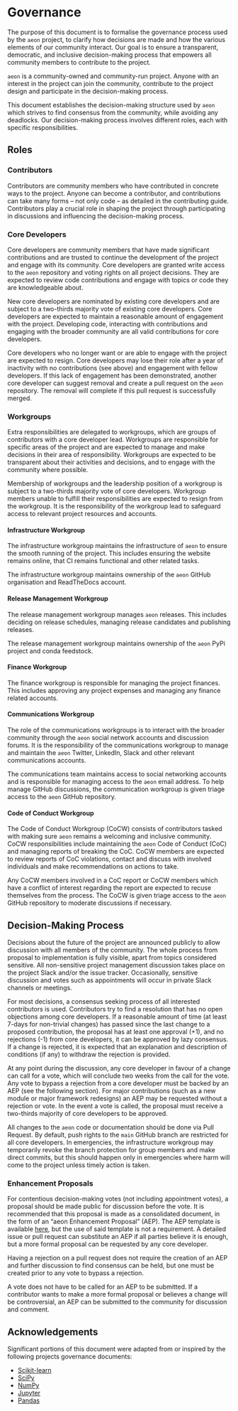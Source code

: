 # Governance

The purpose of this document is to formalise the governance process used by the `aeon`
project, to clarify how decisions are made and how the various elements of our community
interact. Our goal is to ensure a transparent, democratic, and inclusive decision-making
process that empowers all community members to contribute to the project.

`aeon` is a community-owned and community-run project. Anyone with an interest in the
project can join the community, contribute to the project design and participate in the
decision-making process.

This document establishes the decision-making structure used by `aeon` which strives to
find consensus from the community, while avoiding any deadlocks. Our decision-making
process involves different roles, each with specific responsibilities.

## Roles

### Contributors

Contributors are community members who have contributed in concrete ways to the project.
Anyone can become a contributor, and contributions can take many forms – not only code –
as detailed in the contributing guide. Contributors play a crucial role in shaping the
project through participating in discussions and influencing the decision-making
process.

### Core Developers

Core developers are community members that have made significant contributions and are
trusted to continue the development of the project and engage with its community.
Core developers are granted write access to the `aeon` repository and voting rights
on all project decisions. They are expected to review code contributions
and engage with topics or code they are knowledgeable about.

New core developers are nominated by existing core developers and are subject to a
two-thirds majority vote of existing core developers. Core developers are expected to
maintain a reasonable amount of engagement with the project. Developing code,
interacting with contributions and engaging with the broader community are all valid
contributions for core developers.

Core developers who no longer want or are able to engage with the project are expected
to resign. Core developers may lose their role after a year of inactivity with no
contributions (see above) and engagement with fellow developers. If this lack of
engagement has been demonstrated, another core developer can suggest removal and create
a pull request on the `aeon` repository. The removal will complete if this pull request
is successfully merged.

### Workgroups

Extra responsibilities are delegated to workgroups, which are groups of contributors
with a core developer lead. Workgroups are responsible for specific areas of the project
and are expected to manage and make decisions in their area of responsibility.
Workgroups are expected to be transparent about their activities and decisions, and to
engage with the community where possible.

Membership of workgroups and the leadership position of a workgroup is subject to a
two-thirds majority vote of core developers. Workgroup members unable to fulfill their
responsibilities are expected to resign from the workgroup. It is the responsibility of
the workgroup lead to safeguard access to relevant project resources and accounts.

#### Infrastructure Workgroup

The infrastructure workgroup maintains the infrastructure of `aeon` to ensure the
smooth running of the project. This includes ensuring the website remains online, that
CI remains functional and other related tasks.

The infrastructure workgroup maintains ownership of the `aeon` GitHub organisation and
ReadTheDocs account.

#### Release Management Workgroup

The release management workgroup manages `aeon` releases. This includes deciding on
release schedules, managing release candidates and publishing releases.

The release management workgroup maintains ownership of the `aeon` PyPi project and
conda feedstock.

#### Finance Workgroup

The finance workgroup is responsible for managing the project finances. This includes
approving any project expenses and managing any finance related accounts.

#### Communications Workgroup

The role of the communications workgroups is to interact with the broader community
through the `aeon` social network accounts and discussion forums. It is the
responsibility of the communications workgroup to manage and maintain the `aeon`
Twitter, LinkedIn, Slack and other relevant communications accounts.

The communications team maintains access to social networking accounts and is
responsible for managing access to the `aeon` email address. To help manage
GitHub discussions, the communication workgroup is given triage access to the `aeon`
GitHub repository.

#### Code of Conduct Workgroup

The Code of Conduct Workgroup (CoCW) consists of contributors tasked with making sure
`aeon` remains a welcoming and inclusive community. CoCW responsibilities include
maintaining the `aeon` Code of Conduct (CoC) and managing reports of breaking the CoC.
CoCW members are expected to review reports of CoC violations, contact and discuss with
involved individuals and make recommendations on actions to take.

Any CoCW members involved in a CoC report or CoCW members which have a conflict of
interest regarding the report are expected to recuse themselves from the process. The
CoCW is given triage access to the `aeon` GitHub repository to moderate discussions if
necessary.

## Decision-Making Process

Decisions about the future of the project are announced publicly to allow discussion
with all members of the community. The whole process from proposal to implementation
is fully visible, apart from topics considered sensitive. All non-sensitive project
management discussion takes place on the project Slack and/or the issue tracker.
Occasionally, sensitive discussion and votes such as appointments will occur in private
Slack channels or meetings.

For most decisions, a consensus seeking process of all interested contributors is used.
Contributors try to find a resolution that has no open objections among core developers.
If a reasonable amount of time (at least 7-days for non-trivial changes) has passed
since the last change to a proposed contribution, the proposal has at least one approval
(+1), and no rejections (-1) from core developers, it can be approved by lazy consensus.
If a change is rejected, it is expected that an explanation and description of
conditions (if any) to withdraw the rejection is provided.

At any point during the discussion, any core developer in favour of a change can call
for a vote, which will conclude two weeks from the call for the vote. Any vote to
bypass a rejection from a core developer must be backed by an AEP (see the following
section). For major contributions (such as a new module or major framework redesigns)
an AEP may be requested without a rejection or vote. In the event a vote is called,
the proposal must receive a two-thirds majority of core developers to be approved.

All changes to the `aeon` code or documentation should be done via Pull Request.
By default, push rights to the `main` GitHub branch are restricted for all core developers.
In emergencies, the infrastructure workgroup may temporarily revoke the branch
protection for group members and make direct commits, but this should happen only in
emergencies where harm will come to the project unless timely action is taken.

### Enhancement Proposals

For contentious decision-making votes (not including appointment votes), a proposal
should be made public for discussion before the vote. It is recommended that this
proposal is made as a consolidated document, in the form of an “aeon Enhancement
Proposal” (AEP). The AEP template is available
[here](https://github.com/aeon-toolkit/aeon-admin/blob/main/aep/aep_template.md), but
the use of said template is not a requirement. A detailed issue or pull request can
substitute an AEP if all parties believe it is enough, but a more formal proposal
can be requested by any core developer.

Having a rejection on a pull request does not require the creation of an AEP and
further discussion to find consensus can be held, but one must be created prior to any
vote to bypass a rejection.

A vote does not have to be called for an AEP to be submitted. If a contributor wants to
make a more formal proposal or believes a change will be controversial, an AEP can be
submitted to the community for discussion and comment.

## Acknowledgements

Significant portions of this document were adapted from or inspired by the following
projects governance documents:

- [Scikit-learn](https://scikit-learn.org/stable/governance.html)
- [SciPy](https://docs.scipy.org/doc/scipy/dev/governance.html)
- [NumPy](https://numpy.org/doc/stable/dev/governance/governance.html#governance)
- [Jupyter](https://jupyter.org/governance/overview.html)
- [Pandas](https://pandas.pydata.org/about/governance.html)
